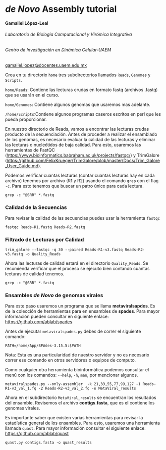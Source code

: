 # *de Novo* Assembly tutorial

#### Gamaliel López-Leal

###### Laboratorio de Biología Computacional y Virómica Integrativa

###### Centro de Investigación en Dinámica Celular-UAEM

gamaliel.lopez@docentes.uaem.edu.mx	



Crea en tu directorio `home` tres subdirectorios llamados `Reads`, `Genomes` y `Scripts`. 

 `home/Reads`: Contiene las lecturas crudas en formato fastq (archivos .fastq) que se usarán en el curso.

 `home/Genomes`: Contiene algunos genomas que usaremos mas adelante.

 `/home/Scripts`:Contiene algunos programas caseros escritos en perl que les pueda proporcionar.



En nuestro directorio de Reads, vamos a encontrar las lecturas crudas producto de la secuenciación. Antes de proceder a realizar el ensamblado de los genomas, es necesario evaluar la calidad de las lecturas y eliminar las lecturas o nucleótidos de baja calidad. Para esto, usaremos las herramientas de FastQC (https://www.bioinformatics.babraham.ac.uk/projects/fastqc/) y TrimGalore (https://github.com/FelixKrueger/TrimGalore/blob/master/Docs/Trim_Galore_User_Guide.md).

Podemos verificar cuantas lecturas (contar cuantas lecturas hay en cada archivo) tenemos por archivo (R1 y R2) usando el comando `grep` con el flag `-c`. Para esto tenemos que buscar un patro único para cada lectura.

```
grep -c "@SRR" *.fastq
```

### Calidad de la Secuencias

Para revisar la calidad de las secuencias puedes usar la herramienta `fastqc`

```
fastqc Reads-R1.fastq Reads-R2.fastq 
```

### Filtrado de Lecturas por Calidad

```
trim_galore --fastqc -q 30 --paired Reads-R1-v3.fastq Reads-R2-v3.fastq -o Quality_Reads
```

Ahora las lecturas de calidad estará en el directorio `Quality_Reads`. Se recomienda verificar que el proceso se ejecuto bien contando cuantas lecturas de calidad tenemos.

```
grep -c "@SRR" *.fastq
```



### Ensambles *de Novo* de genomas virales

Para este paso usaremos un programa que se llama **metaviralsapdes**. Es de la colección de herramientas
para en ensambles de **spades**. Para mayor información pueden consultar en siguiente enlace: https://github.com/ablab/spades

Antes de ejecutar `metaviralspades.py`  debes de correr el siguiente comando:

```
PATH=/home/App/SPAdes-3.15.5:$PATH
```

Nota: Esta es una particularidad de nuestro servidor y no es necesario correr ese comando en
otros servidores o equipos de computo.

Como cualquier otra herramienta bioinformática podemos consultar el menú con los comandos: `--help`,
`-h`, `man`, por mencionar algunos.

```
metaviralspades.py --only-assembler  -k 21,33,55,77,99,127 -1 Reads-R1-v3_val_1.fq -2 Reads-R2-v3_val_2.fq -o MetaViral_results
```

Ahora en el subdirectorio `MetaViral_results` se encuentran los resultados del ensamble. Revisemos el archivo **contigs.fasta**, que es el contiene los genomas virales.

Es importante saber que existen varias herramientas para revisar la estadística general de los ensambles. Para esto, usaremos una herramienta llamada `quast`. Para mayor información consultar el siguiente enlace:  https://github.com/ablab/quast

```
quast.py contigs.fasta -o quast_results
```




















































































